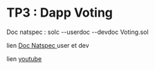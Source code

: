 # TP3 : Dapp Voting

Doc natspec : solc --userdoc --devdoc Voting.sol

lien [Doc Natspec ](https://github.com/benzakin/Alyra-school/blob/main/Developpeur-Ethereum-Template-master/6.%20Dapp/Index.md) user et dev

lien [youtube](https://youtu.be/1KcLuqQOTdg)


